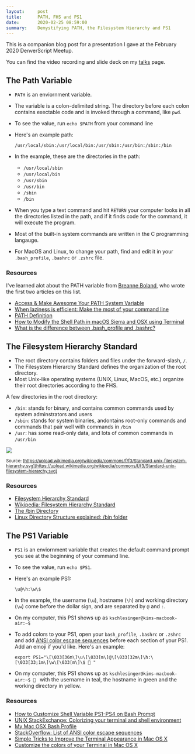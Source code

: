 ```yaml
---
layout:     post
title:      PATH, FHS and PS1
date:       2020-02-25 08:59:00
summary:    Demystifying PATH, the Filesystem Hierarchy and PS1 
---
```


This is a companion blog post for a presentation I gave at the February 2020 DenverScript Meetup.

You can find the video recording and slide deck on my [talks](/talks) page. 

## The Path Variable 
* `PATH` is an enviornment variable.
* The variable is a colon-delimited string. The directory before each colon contains exectable code and is invoked through a command, like `pwd`.
* To see the value, run `echo $PATH` from your command line 
* Here's an example path: 
    
    `/usr/local/sbin:/usr/local/bin:/usr/sbin:/usr/bin:/sbin:/bin`
    
* In the example, these are the directories in the path: 
    * `/usr/local/sbin`
    * `/usr/local/bin`
    * `/usr/sbin`
    * `/usr/bin`
    * `/sbin`
    * `/bin`

* When you type a text command and hit `RETURN` your computer looks in all the directories listed in the path, and if it finds code for the command, it will execute the program.
* Most of the built-in system commands are written in the C programming langauge.
* For MacOS and Linux, to change your path, find and edit it in your `.bash_profile`, `.bashrc` or `.zshrc` file.

### Resources 
I've learned alot about the PATH variable from [Breanne Boland](https://breanneboland.com/), who wrote the first two articles on this list. 
* [Access & Make Awesome Your PATH System Variable](https://truss.works/blog/2016/2/26/engineer-how-to-access-and-edit-your-path-system-variable)
* [When laziness is efficient: Make the most of your command line](https://stackoverflow.blog/2020/02/12/when-laziness-is-efficient-make-the-most-of-your-command-line/)
* [PATH Definition](http://www.linfo.org/path_env_var.html)
* [How to Modify the Shell Path in macOS Sierra and OSX using Terminal](https://coolestguidesontheplanet.com/add-shell-path-osx/)
* [What is the difference between .bash_profile and .bashrc?](https://apple.stackexchange.com/questions/51036/what-is-the-difference-between-bash-profile-and-bashrc)


## The Filesystem Hierarchy Standard
* The root directory contains folders and files under the forward-slash, `/`.
* The Filesystem Hierarchy Standard defines the organization of the root directory. 
* Most Unix-like operating systems (UNIX, Linux, MacOS, etc.) organize their root directories according to the FHS. 

A few directories in the root directory:
* `/bin`: stands for binary, and contains common commands used by system adminstrators and users 
* `/sbin`: stands for system binaries, andontains root-only commands and commands that pair well with commands in `/bin`
* `/usr`: has some read-only data, and lots of common commands in `/usr/bin`


![](https://upload.wikimedia.org/wikipedia/commons/f/f3/Standard-unix-filesystem-hierarchy.svg) 

<sup>Source: [https://upload.wikimedia.org/wikipedia/commons/f/f3/Standard-unix-filesystem-hierarchy.svg](https://upload.wikimedia.org/wikipedia/commons/f/f3/Standard-unix-filesystem-hierarchy.svg)</sup>

### Resources 
* [Filesystem Hierarchy Standard](https://refspecs.linuxfoundation.org/FHS_3.0/fhs-3.0.html)
* [Wikipedia: Filesystem Hierarchy Standard](https://en.wikipedia.org/wiki/Filesystem_Hierarchy_Standard)
* [The /bin Directory](http://www.linfo.org/bin.html)
* [Linux Directory Structure explained: /bin folder](https://www.linuxnix.com/linux-directory-structure-explained-bin-folder/)

## The PS1 Variable
* `PS1` is an enviornment variable that creates the default command prompt you see at the beginning of your command line.
* To see the value, run `echo $PS1`.
* Here's an example PS1: 

    `\u@\h:\w\$`

* In the example, the username (`\u`), hostname (`\h`) and working directory (`\w`) come before the dollar sign, and are separated by `@` and `:`.
* On my computer, this PS1 shows up as `kschlesinger@kims-macbook-air:~$` 
* To add colors to your PS1, open your `bash_profile`, `.bashrc` or `.zshrc` and add [ANSI color escape sequences](https://stackoverflow.com/questions/4842424/list-of-ansi-color-escape-sequences) before each section of your PS1. Add an emoji if you'd like. Here's an example: 

    `export PS1="\[\033[36m\]\u\[\033[m\]@\[\033[32m\]\h:\[\033[33;1m\]\w\[\033[m\]\$ 🌵 "` 

* On my computer, this PS1 shows up as `kschlesinger@kims-macbook-air:~$ 🌵 ` with the username in teal, the hostname in green and the working directory in yellow.

### Resources 
* [How to Customize Shell Variable PS1-PS4 on Bash Prompt](https://linoxide.com/how-tos/change-bash-prompt-variable-ps1/)
* [UNIX StackExchange: Colorizing your terminal and shell environment](https://unix.stackexchange.com/questions/148/colorizing-your-terminal-and-shell-environment)
* [My Mac OSX Bash Profile](https://natelandau.com/my-mac-osx-bash_profile/)
* [StackOverflow: List of ANSI color escape sequences](https://stackoverflow.com/questions/4842424/list-of-ansi-color-escape-sequences)
* [Simple Tricks to Improve the Terminal Appearance in Mac OS X](https://osxdaily.com/2013/02/05/improve-terminal-appearance-mac-os-x/)
* [Customize the colors of your Terminal in Mac OS X](http://www.marinamele.com/2014/05/customize-colors-of-your-terminal-in-mac-os-x.html)
